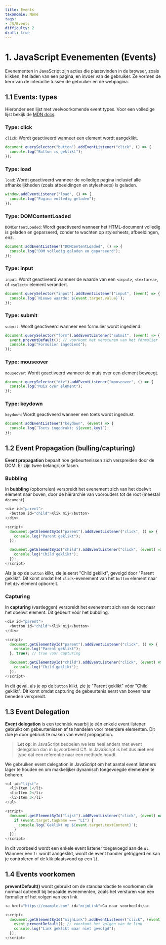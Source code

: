 ```yaml
---
title: Events
taxonomie: None
tags:
- JS/Events
difficulty: 2
draft: true 
---
```


# 1. JavaScript Evenementen (Events)
Evenementen in JavaScript zijn acties die plaatsvinden in de browser, zoals klikken, het laden van een pagina, en invoer van de gebruiker. Ze vormen de kern van de interactie tussen de gebruiker en de webpagina.

## 1.1 Events: types
Hieronder een lijst met veelvoorkomende event types. Voor een volledige lijst bekijk de [MDN docs](https://developer.mozilla.org/en-US/docs/Web/Events).

### Type: click
`click`: Wordt geactiveerd wanneer een element wordt aangeklikt.
```javascript
document.querySelector("button").addEventListener("click", () => {
  console.log("Button is geklikt");
});
```

### Type: load
`load`: Wordt geactiveerd wanneer de volledige pagina inclusief alle afhankelijkheden (zoals afbeeldingen en stylesheets) is geladen.
```javascript
window.addEventListener("load", () => {
  console.log("Pagina volledig geladen");
});
```

### Type: DOMContentLoaded
`DOMContentLoaded`: Wordt geactiveerd wanneer het HTML-document volledig is geladen en geparseerd, zonder te wachten op stylesheets, afbeeldingen, enz.
```javascript
document.addEventListener("DOMContentLoaded", () => {
  console.log("DOM volledig geladen en geparseerd");
});
```

### Type: input
`input`: Wordt geactiveerd wanneer de waarde van een `<input>`, `<textarea>`, of `<select>` element verandert.
```javascript
document.querySelector("input").addEventListener("input", (event) => {
  console.log(`Nieuwe waarde: ${event.target.value}`);
});
```

### Type: submit
`submit`: Wordt geactiveerd wanneer een formulier wordt ingediend.
```javascript
document.querySelector("form").addEventListener("submit", (event) => {
  event.preventDefault(); // voorkomt het versturen van het formulier
  console.log("Formulier ingediend");
});
```

### Type: mouseover
`mouseover`: Wordt geactiveerd wanneer de muis over een element beweegt.
```javascript
document.querySelector("div").addEventListener("mouseover", () => {
  console.log("Muis over element");
});
```

### Type: keydown
`keydown`: Wordt geactiveerd wanneer een toets wordt ingedrukt.
```javascript
document.addEventListener("keydown", (event) => {
  console.log(`Toets ingedrukt: ${event.key}`);
});
```

## 1.2 Event Propagation (bulling/capturing)
**Event propagation** bepaalt hoe gebeurtenissen zich verspreiden door de DOM. Er zijn twee belangrijke fasen.

### Bubbling
In **bubbling** (opborrelen) verspreidt het evenement zich van het doelwit element naar boven, door de hiërarchie van voorouders tot de root (meestal `document`).
```javascript
<div id="parent">
  <button id="child">Klik mij</button>
</div>

<script>
  document.getElementById("parent").addEventListener("click", () => {
    console.log("Parent geklikt");
  });

  document.getElementById("child").addEventListener("click", (event) => {
    console.log("Child geklikt");
  });
</script>
```

Als je op de `button` klikt, zie je eerst "Child geklikt", gevolgd door "Parent geklikt". Dit komt omdat het `click`\-evenement van het `button` element naar het `div` element opborrelt.

### Capturing
In **capturing** (vastleggen) verspreidt het evenement zich van de root naar het doelwit element. Dit gebeurt vóór het bubbling.

```javascript
<div id="parent">
  <button id="child">Klik mij</button>
</div>

<script>
  document.getElementById("parent").addEventListener("click", () => {
    console.log("Parent geklikt");
  }, true); // true voor capturing

  document.getElementById("child").addEventListener("click", (event) => {
    console.log("Child geklikt");
  });
</script>
```

In dit geval, als je op de `button` klikt, zie je "Parent geklikt" vóór "Child geklikt". Dit komt omdat capturing de gebeurtenis eerst van boven naar beneden verspreidt.

## 1.3 Event Delegation
**Event delegation** is een techniek waarbij je één enkele event listener gebruikt om gebeurtenissen af te handelen voor meerdere elementen. Dit doe je door gebruik te maken van event propagation.

> **Let op**: in JavaScript bedoelen we iets heel anders met event delegation dan in bijvoorbeeld C#. In JavaScript is het dus **niet** een type dat een referentie naar een methode houdt.

We gebruiken event delegation in JavaScript om het aantal event listeners lager te houden en om makkelijker dynamisch toegevoegde elementen te beheren.

```javascript
<ul id="lijst">
  <li>Item 1</li>
  <li>Item 2</li>
  <li>Item 3</li>
</ul>

<script>
  document.getElementById("lijst").addEventListener("click", (event) => {
    if (event.target.tagName === "LI") {
      console.log(`Geklikt op ${event.target.textContent}`);
    }
  });
</script>
```

In dit voorbeeld wordt een enkele event listener toegevoegd aan de `ul`. Wanneer een `li` wordt aangeklikt, wordt de event handler getriggerd en kan je controleren of de klik plaatsvond op een `li`.

## 1.4 Events voorkomen
**preventDefault()** wordt gebruikt om de standaardactie te voorkomen die normaal optreedt bij bepaalde evenementen, zoals het versturen van een formulier of het volgen van een link.

```javascript
<a href="https://example.com" id="mijnLink">Ga naar voorbeeld</a>

<script>
  document.getElementById("mijnLink").addEventListener("click", (event) => {
    event.preventDefault(); // voorkomt het volgen van de link
    console.log("Link geklikt maar niet gevolgd");
  });
</script>
```
